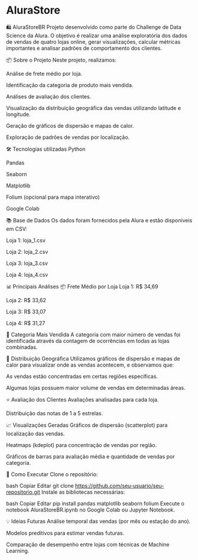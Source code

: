 # AluraStore
🛍️ AluraStoreBR
Projeto desenvolvido como parte do Challenge de Data Science da Alura.
O objetivo é realizar uma análise exploratória dos dados de vendas de quatro lojas online, gerar visualizações, calcular métricas importantes e analisar padrões de comportamento dos clientes.

📦 Sobre o Projeto
Neste projeto, realizamos:

Análise de frete médio por loja.

Identificação da categoria de produto mais vendida.

Análises de avaliação dos clientes.

Visualização da distribuição geográfica das vendas utilizando latitude e longitude.

Geração de gráficos de dispersão e mapas de calor.

Exploração de padrões de vendas por localização.

🛠️ Tecnologias utilizadas
Python

Pandas

Seaborn

Matplotlib

Folium (opcional para mapa interativo)

Google Colab

📚 Base de Dados
Os dados foram fornecidos pela Alura e estão disponíveis em CSV:

Loja 1: loja_1.csv

Loja 2: loja_2.csv

Loja 3: loja_3.csv

Loja 4: loja_4.csv

📊 Principais Análises
📦 Frete Médio por Loja
Loja 1: R$ 34,69

Loja 2: R$ 33,62

Loja 3: R$ 33,07

Loja 4: R$ 31,27

🛒 Categoria Mais Vendida
A categoria com maior número de vendas foi identificada através da contagem de ocorrências em todas as lojas combinadas.

📍 Distribuição Geográfica
Utilizamos gráficos de dispersão e mapas de calor para visualizar onde as vendas acontecem, e observamos que:

As vendas estão concentradas em certas regiões específicas.

Algumas lojas possuem maior volume de vendas em determinadas áreas.

⭐ Avaliação dos Clientes
Avaliações analisadas para cada loja.

Distribuição das notas de 1 a 5 estrelas.

📈 Visualizações Geradas
Gráficos de dispersão (scatterplot) para localização das vendas.

Heatmaps (kdeplot) para concentração de vendas por região.

Gráficos de barras para avaliação média e quantidade de vendas por categoria.

🚀 Como Executar
Clone o repositório:

bash
Copiar
Editar
git clone https://github.com/seu-usuario/seu-repositorio.git
Instale as bibliotecas necessárias:

bash
Copiar
Editar
pip install pandas matplotlib seaborn folium
Execute o notebook AluraStoreBR.ipynb no Google Colab ou Jupyter Notebook.

💡 Ideias Futuras
Análise temporal das vendas (por mês ou estação do ano).

Modelos preditivos para estimar vendas futuras.

Comparação de desempenho entre lojas com técnicas de Machine Learning.
